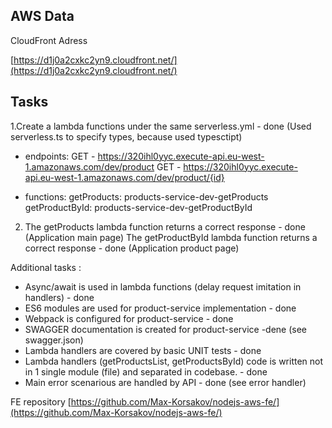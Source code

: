 

## AWS Data

CloudFront Adress

[https://d1j0a2cxkc2yn9.cloudfront.net/](https://d1j0a2cxkc2yn9.cloudfront.net/)

## Tasks

1.Create a lambda functions under the same serverless.yml - done (Used serverless.ts to specify types, because used typesctipt)

- endpoints:
  GET - https://320ihl0yyc.execute-api.eu-west-1.amazonaws.com/dev/product
  GET - https://320ihl0yyc.execute-api.eu-west-1.amazonaws.com/dev/product/{id}

- functions:
  getProducts: products-service-dev-getProducts
  getProductById: products-service-dev-getProductById

2. The getProducts lambda function returns a correct response - done (Application main page)
   The getProductById lambda function returns a correct response - done (Application product page)

Additional  tasks :

- Async/await is used in lambda functions (delay request imitation in handlers) - done
- ES6 modules are used for product-service implementation - done
- Webpack is configured for product-service - done 
- SWAGGER documentation is created for product-service -dene (see swagger.json)
- Lambda handlers are covered by basic UNIT tests - done
- Lambda handlers (getProductsList, getProductsById) code is written not in 1 single module (file) and separated in codebase. - done
- Main error scenarious are handled by API - done  (see error handler)

FE repository
[https://github.com/Max-Korsakov/nodejs-aws-fe/](https://github.com/Max-Korsakov/nodejs-aws-fe/)

